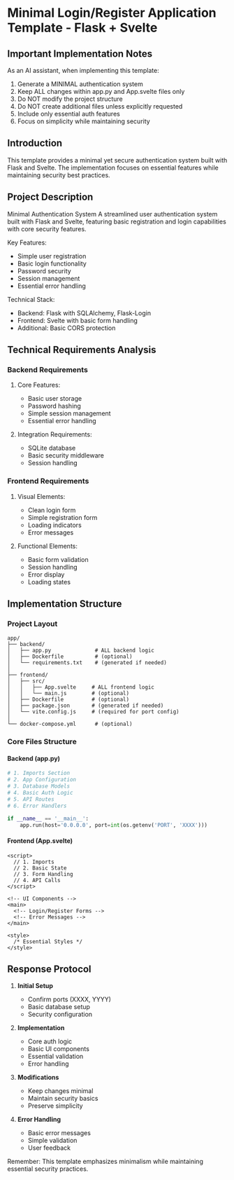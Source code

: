# Minimal Login/Register Application Template - Flask + Svelte

## Important Implementation Notes

As an AI assistant, when implementing this template:

1. Generate a MINIMAL authentication system
2. Keep ALL changes within app.py and App.svelte files only
3. Do NOT modify the project structure
4. Do NOT create additional files unless explicitly requested
5. Include only essential auth features
6. Focus on simplicity while maintaining security

## Introduction

This template provides a minimal yet secure authentication system built with
Flask and Svelte. The implementation focuses on essential features while
maintaining security best practices.

## Project Description

Minimal Authentication System A streamlined user authentication system built
with Flask and Svelte, featuring basic registration and login capabilities with
core security features.

Key Features:

- Simple user registration
- Basic login functionality
- Password security
- Session management
- Essential error handling

Technical Stack:

- Backend: Flask with SQLAlchemy, Flask-Login
- Frontend: Svelte with basic form handling
- Additional: Basic CORS protection

## Technical Requirements Analysis

### Backend Requirements

1. Core Features:
   - Basic user storage
   - Password hashing
   - Simple session management
   - Essential error handling

2. Integration Requirements:
   - SQLite database
   - Basic security middleware
   - Session handling

### Frontend Requirements

1. Visual Elements:
   - Clean login form
   - Simple registration form
   - Loading indicators
   - Error messages

2. Functional Elements:
   - Basic form validation
   - Session handling
   - Error display
   - Loading states

## Implementation Structure

### Project Layout

```plaintext
app/
├── backend/
│   ├── app.py              # ALL backend logic
│   ├── Dockerfile          # (optional)
│   └── requirements.txt    # (generated if needed)
│
├── frontend/
│   ├── src/
│   │   ├── App.svelte     # ALL frontend logic
│   │   └── main.js        # (optional)
│   ├── Dockerfile         # (optional)
│   ├── package.json       # (generated if needed)
│   └── vite.config.js     # (required for port config)
│
└── docker-compose.yml      # (optional)
```

### Core Files Structure

#### Backend (app.py)

```python
# 1. Imports Section
# 2. App Configuration
# 3. Database Models
# 4. Basic Auth Logic
# 5. API Routes
# 6. Error Handlers

if __name__ == '__main__':
    app.run(host='0.0.0.0', port=int(os.getenv('PORT', 'XXXX')))
```

#### Frontend (App.svelte)

```svelte
<script>
  // 1. Imports
  // 2. Basic State
  // 3. Form Handling
  // 4. API Calls
</script>

<!-- UI Components -->
<main>
  <!-- Login/Register Forms -->
  <!-- Error Messages -->
</main>

<style>
  /* Essential Styles */
</style>
```

## Response Protocol

1. **Initial Setup**
   - Confirm ports (XXXX, YYYY)
   - Basic database setup
   - Security configuration

2. **Implementation**
   - Core auth logic
   - Basic UI components
   - Essential validation
   - Error handling

3. **Modifications**
   - Keep changes minimal
   - Maintain security basics
   - Preserve simplicity

4. **Error Handling**
   - Basic error messages
   - Simple validation
   - User feedback

Remember: This template emphasizes minimalism while maintaining essential
security practices.
